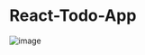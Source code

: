 # React-Todo-App

![image](https://github.com/SRmaan/React-Todo-App/assets/74579824/0b77fa61-1baa-4c7f-9d8f-5d2f14aaf71b)
